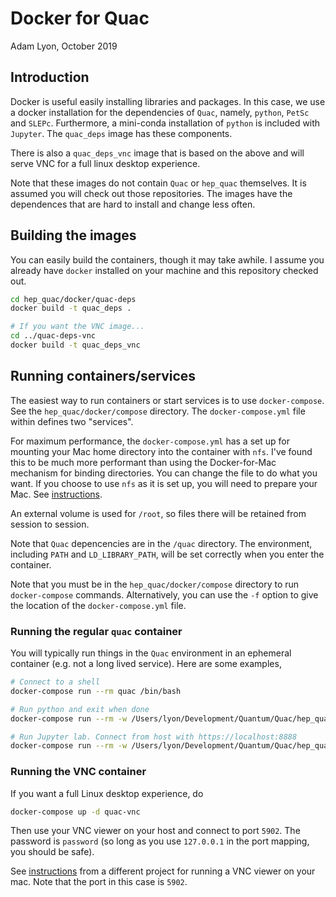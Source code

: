 # Docker for Quac
Adam Lyon, October 2019

## Introduction

Docker is useful easily installing libraries and packages. In this case, we use a docker installation for the dependencies of `Quac`, namely, `python`, `PetSc` and `SLEPc`. Furthermore, a mini-conda installation of `python` is included with `Jupyter`. The `quac_deps` image has these components. 

There is also  a `quac_deps_vnc` image that is based on the above and will serve VNC for a full linux desktop experience.

Note that these images do not contain `Quac` or `hep_quac` themselves. It is assumed you will check out those repositories. The images have the dependences that are hard to install and change less often.  

## Building the images

You can easily build the containers, though it may take awhile. I assume you already have `docker` installed on your machine and this repository checked out.

```bash
cd hep_quac/docker/quac-deps
docker build -t quac_deps .

# If you want the VNC image...
cd ../quac-deps-vnc
docker build -t quac_deps_vnc
```

## Running containers/services

The easiest way to run containers or start services is to use `docker-compose`. See the `hep_quac/docker/compose` directory. The `docker-compose.yml` file within defines two "services". 

For maximum performance, the `docker-compose.yml` has a set up for mounting your Mac home directory into the container with `nfs`. I've found this to be much more performant than using the Docker-for-Mac mechanism for binding directories. You can change the file to do what you want. If you choose to use `nfs` as it is set up, you will need to prepare your Mac. See [instructions](https://github.com/lyon-fnal/devenv/blob/master/README.md#prepare-nfs). 

An external volume is used for `/root`, so files there will be retained from session to session. 

Note that `Quac` depencencies are in the `/quac` directory. The environment, including `PATH` and `LD_LIBRARY_PATH`, will be set correctly when you enter the container.  

Note that you must be in the `hep_quac/docker/compose` directory to run `docker-compose` commands. Alternatively, you can use the `-f` option to give the location of the `docker-compose.yml` file. 

### Running the regular `quac` container

You will typically run things in the `Quac` environment in an ephemeral container (e.g. not a long lived service). Here are some examples,

```bash
# Connect to a shell
docker-compose run --rm quac /bin/bash

# Run python and exit when done
docker-compose run --rm -w /Users/lyon/Development/Quantum/Quac/hep_quac quac python run_vqe.py

# Run Jupyter lab. Connect from host with https://localhost:8888
docker-compose run --rm -w /Users/lyon/Development/Quantum/Quac/hep_quac --service-ports quac jupyter lab --ip=0.0.0.0 --allow-root --no-browser
```

### Running the VNC container

If you want a full Linux desktop experience, do

```bash
docker-compose up -d quac-vnc
```

Then use your VNC viewer on your host and connect to port `5902`. The password is `password` (so long as you use `127.0.0.1` in the port mapping, you should be safe). 

See [instructions](https://github.com/lyon-fnal/devenv#connecting-to-the-container-with-vnc) from a different project for running a VNC viewer on your mac. Note that the port in this case is `5902`.  